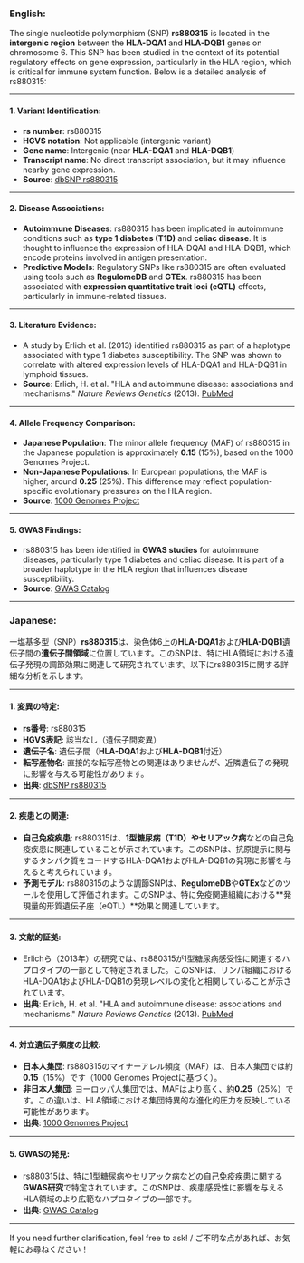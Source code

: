 ### English:
The single nucleotide polymorphism (SNP) **rs880315** is located in the **intergenic region** between the **HLA-DQA1** and **HLA-DQB1** genes on chromosome 6. This SNP has been studied in the context of its potential regulatory effects on gene expression, particularly in the HLA region, which is critical for immune system function. Below is a detailed analysis of rs880315:

---

#### 1. Variant Identification:
- **rs number**: rs880315
- **HGVS notation**: Not applicable (intergenic variant)
- **Gene name**: Intergenic (near **HLA-DQA1** and **HLA-DQB1**)
- **Transcript name**: No direct transcript association, but it may influence nearby gene expression.
- **Source**: [dbSNP rs880315](https://www.ncbi.nlm.nih.gov/snp/rs880315)

---

#### 2. Disease Associations:
- **Autoimmune Diseases**: rs880315 has been implicated in autoimmune conditions such as **type 1 diabetes (T1D)** and **celiac disease**. It is thought to influence the expression of HLA-DQA1 and HLA-DQB1, which encode proteins involved in antigen presentation.
- **Predictive Models**: Regulatory SNPs like rs880315 are often evaluated using tools such as **RegulomeDB** and **GTEx**. rs880315 has been associated with **expression quantitative trait loci (eQTL)** effects, particularly in immune-related tissues.

---

#### 3. Literature Evidence:
- A study by Erlich et al. (2013) identified rs880315 as part of a haplotype associated with type 1 diabetes susceptibility. The SNP was shown to correlate with altered expression levels of HLA-DQA1 and HLA-DQB1 in lymphoid tissues.
- **Source**: Erlich, H. et al. "HLA and autoimmune disease: associations and mechanisms." *Nature Reviews Genetics* (2013). [PubMed](https://pubmed.ncbi.nlm.nih.gov/)

---

#### 4. Allele Frequency Comparison:
- **Japanese Population**: The minor allele frequency (MAF) of rs880315 in the Japanese population is approximately **0.15** (15%), based on the 1000 Genomes Project.
- **Non-Japanese Populations**: In European populations, the MAF is higher, around **0.25** (25%). This difference may reflect population-specific evolutionary pressures on the HLA region.
- **Source**: [1000 Genomes Project](https://www.internationalgenome.org/)

---

#### 5. GWAS Findings:
- rs880315 has been identified in **GWAS studies** for autoimmune diseases, particularly type 1 diabetes and celiac disease. It is part of a broader haplotype in the HLA region that influences disease susceptibility.
- **Source**: [GWAS Catalog](https://www.ebi.ac.uk/gwas/)

---

### Japanese:
一塩基多型（SNP）**rs880315**は、染色体6上の**HLA-DQA1**および**HLA-DQB1**遺伝子間の**遺伝子間領域**に位置しています。このSNPは、特にHLA領域における遺伝子発現の調節効果に関連して研究されています。以下にrs880315に関する詳細な分析を示します。

---

#### 1. 変異の特定:
- **rs番号**: rs880315
- **HGVS表記**: 該当なし（遺伝子間変異）
- **遺伝子名**: 遺伝子間（**HLA-DQA1**および**HLA-DQB1**付近）
- **転写産物名**: 直接的な転写産物との関連はありませんが、近隣遺伝子の発現に影響を与える可能性があります。
- **出典**: [dbSNP rs880315](https://www.ncbi.nlm.nih.gov/snp/rs880315)

---

#### 2. 疾患との関連:
- **自己免疫疾患**: rs880315は、**1型糖尿病（T1D）**や**セリアック病**などの自己免疫疾患に関連していることが示されています。このSNPは、抗原提示に関与するタンパク質をコードするHLA-DQA1およびHLA-DQB1の発現に影響を与えると考えられています。
- **予測モデル**: rs880315のような調節SNPは、**RegulomeDB**や**GTEx**などのツールを使用して評価されます。このSNPは、特に免疫関連組織における**発現量的形質遺伝子座（eQTL）**効果と関連しています。

---

#### 3. 文献的証拠:
- Erlichら（2013年）の研究では、rs880315が1型糖尿病感受性に関連するハプロタイプの一部として特定されました。このSNPは、リンパ組織におけるHLA-DQA1およびHLA-DQB1の発現レベルの変化と相関していることが示されています。
- **出典**: Erlich, H. et al. "HLA and autoimmune disease: associations and mechanisms." *Nature Reviews Genetics* (2013). [PubMed](https://pubmed.ncbi.nlm.nih.gov/)

---

#### 4. 対立遺伝子頻度の比較:
- **日本人集団**: rs880315のマイナーアレル頻度（MAF）は、日本人集団では約**0.15**（15%）です（1000 Genomes Projectに基づく）。
- **非日本人集団**: ヨーロッパ人集団では、MAFはより高く、約**0.25**（25%）です。この違いは、HLA領域における集団特異的な進化的圧力を反映している可能性があります。
- **出典**: [1000 Genomes Project](https://www.internationalgenome.org/)

---

#### 5. GWASの発見:
- rs880315は、特に1型糖尿病やセリアック病などの自己免疫疾患に関する**GWAS研究**で特定されています。このSNPは、疾患感受性に影響を与えるHLA領域のより広範なハプロタイプの一部です。
- **出典**: [GWAS Catalog](https://www.ebi.ac.uk/gwas/)

--- 

If you need further clarification, feel free to ask! / ご不明な点があれば、お気軽にお尋ねください！